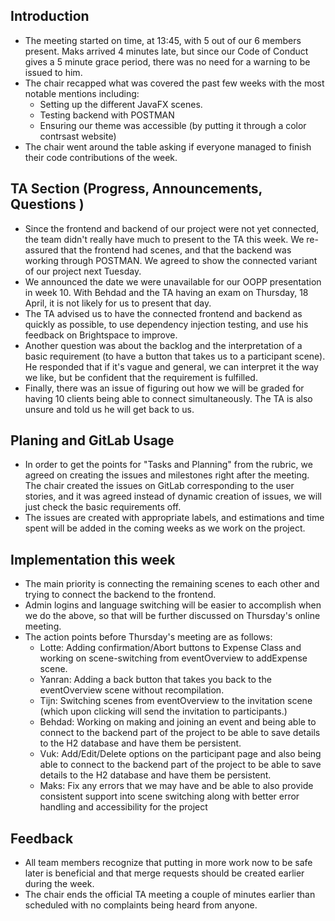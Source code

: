 ## Introduction

- The meeting started on time, at 13:45, with 5 out of our 6 members present. Maks arrived 4 minutes late, but since our Code of Conduct gives a 5 minute grace period, there was no need for a warning to be issued to him.
- The chair recapped what was covered the past few weeks with the most notable mentions including:
    - Setting up the different JavaFX scenes.
    - Testing backend with POSTMAN
    - Ensuring our theme was accessible (by putting it through a color contrsast website)
- The chair went around the table asking if everyone managed to finish their code contributions of the week.

## TA Section (Progress, Announcements, Questions )

- Since the frontend and backend of our project were not yet connected, the team didn't really have much to present to the TA this week. We re-assured that the frontend had scenes, and that the backend was working through POSTMAN. We agreed to show the connected variant of our project next Tuesday.
- We announced the date we were unavailable for our OOPP presentation in week 10. With Behdad and the TA having an exam on Thursday, 18 April, it is not likely for us to present that day.
- The TA advised us to have the connected frontend and backend as quickly as possible, to use dependency injection testing, and use his feedback on Brightspace to improve.
- Another question was about the backlog and the interpretation of a basic requirement (to have a button that takes us to a participant scene). He responded that if it's vague and general, we can interpret it the way we like, but be confident that the requirement is fulfilled.
- Finally, there was an issue of figuring out how we will be graded for having 10 clients being able to connect simultaneously. The TA is also unsure and told us he will get back to us.


## Planing and GitLab Usage
- In order to get the points for "Tasks and Planning" from the rubric, we agreed on creating the issues and milestones right after the meeting. The chair created the issues on GitLab corresponding to the user stories, and it was agreed instead of dynamic creation of issues, we will just check the basic requirements off. 
- The issues are created with appropriate labels, and estimations and time spent will be added in the coming weeks as we work on the project.

## Implementation this week
- The main priority is connecting the remaining scenes to each other and trying to connect the backend to the frontend. 
- Admin logins and language switching will be easier to accomplish when we do the above, so that will be further discussed on Thursday's online meeting. 
- The action points before Thursday's meeting are as follows:
    - Lotte: Adding confirmation/Abort buttons to Expense Class and working on scene-switching from eventOverview to addExpense scene.
    - Yanran: Adding a back button that takes you back to the eventOverview scene without recompilation.
    - Tijn: Switching scenes from eventOverview to the invitation scene (which upon clicking will send the invitation to participants.)
    - Behdad: Working on making and joining an event and being able to connect to the backend part of the project to be able to save details to the H2 database and have them be persistent.
    - Vuk: Add/Edit/Delete options on the participant page and also being able to connect to the backend part of the project to be able to save details to the H2 database and have them be persistent.
    - Maks: Fix any errors that we may have and be able to also provide consistent support into scene switching along with better error handling and accessibility for the project

## Feedback
- All team members recognize that putting in more work now to be safe later is beneficial and that merge requests should be created earlier during the week.
- The chair ends the official TA meeting a couple of minutes earlier than scheduled with no complaints being heard from anyone.